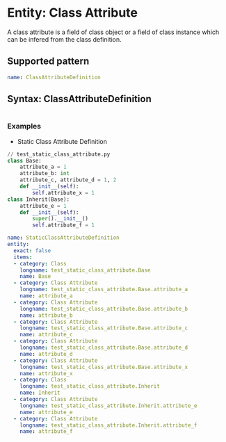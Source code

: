 # Entity: Class Attribute
A class attribute is a field of class object or a field of class instance which can be infered from the class definition.
## Supported pattern
```yaml
name: ClassAttributeDefinition
```
## Syntax: ClassAttributeDefinition

```yaml
```

### Examples
- Static Class Attribute Definition
```python
// test_static_class_attribute.py
class Base:
    attribute_a = 1
    attribute_b: int
    attribute_c, attribute_d = 1, 2 
    def __init__(self):
        self.attribute_x = 1
class Inherit(Base):
    attribute_e = 1
    def __init__(self):
        super().__init__()        
        self.attribute_f = 1

```

```yaml
name: StaticClassAttributeDefinition
entity:
  exact: false
  items:
  - category: Class
    longname: test_static_class_attribute.Base
    name: Base
  - category: Class Attribute
    longname: test_static_class_attribute.Base.attribute_a
    name: attribute_a
  - category: Class Attribute
    longname: test_static_class_attribute.Base.attribute_b
    name: attribute_b
  - category: Class Attribute
    longname: test_static_class_attribute.Base.attribute_c
    name: attribute_c
  - category: Class Attribute
    longname: test_static_class_attribute.Base.attribute_d
    name: attribute_d
  - category: Class Attribute
    longname: test_static_class_attribute.Base.attribute_x
    name: attribute_x
  - category: Class
    longname: test_static_class_attribute.Inherit
    name: Inherit
  - category: Class Attribute
    longname: test_static_class_attribute.Inherit.attribute_e
    name: attribute_e
  - category: Class Attribute
    longname: test_static_class_attribute.Inherit.attribute_f
    name: attribute_f
```
